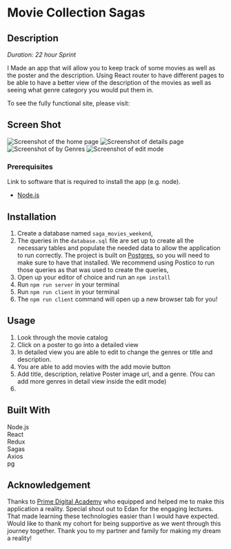 # Movie Collection Sagas

## Description

_Duration: 22 hour Sprint_

I Made an app that will allow you to keep track of some movies as well as the poster and the description. Using React router to have different pages to be able to have a better view of the description of the movies as well as seeing what genre category you would put them in.

To see the fully functional site, please visit: [](https://glacial-springs-57525.herokuapp.com/#/)

## Screen Shot

![Screenshot of the home page](./img/homepage.png')
![Screenshot of details page](./img/details.png')
![Screenshot of by Genres]('./img/byGenre.png')
![Screenshot of edit mode]('./img/editmode.png')

### Prerequisites

Link to software that is required to install the app (e.g. node).

- [Node.js](https://nodejs.org/en/)

## Installation

1. Create a database named `saga_movies_weekend`,
2. The queries in the `database.sql` file are set up to create all the necessary tables and populate the needed data to allow the application to run correctly. The project is built on [Postgres](https://www.postgresql.org/download/), so you will need to make sure to have that installed. We recommend using Postico to run those queries as that was used to create the queries, 
3. Open up your editor of choice and run an `npm install`
4. Run `npm run server` in your terminal
5. Run `npm run client` in your terminal
6. The `npm run client` command will open up a new browser tab for you!

## Usage

1. Look through the movie catalog
2. Click on a poster to go into a detailed view
3. In detailed view you are able to edit to change the genres or title and description.
4. You are able to add movies with the add movie button
5. Add title, description, relative Poster image url, and a genre. (You can add more genres in detail view inside the edit mode)
6. 


## Built With

Node.js<br>
React<br>
Redux<br>
Sagas<br>
Axios<br>
pg<br>




## Acknowledgement
Thanks to [Prime Digital Academy](www.primeacademy.io) who equipped and helped me to make this application a reality. Special shout out to Edan for the engaging lectures. That made learning these technologies easier than I would have expected. Would like to thank my cohort for being supportive as we went through this journey together. Thank you to my partner and family for making my dream a reality!


